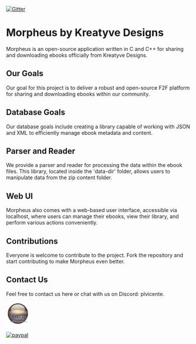 [![Gitter](https://badges.gitter.im/plvicente-ringsce/community.svg)](https://gitter.im/plvicente-ringsce/community?utm_source=badge&utm_medium=badge&utm_campaign=pr-badge)

# Morpheus by Kreatyve Designs
Morpheus is an open-source application written in C and C++ for sharing and downloading ebooks officially from Kreatyve Designs.

## Our Goals
Our goal for this project is to deliver a robust and open-source F2F platform for sharing and downloading ebooks within our community.

## Database Goals
Our database goals include creating a library capable of working with JSON and XML to efficiently manage ebook metadata and content.

## Parser and Reader
We provide a parser and reader for processing the data within the ebook files. This library, located inside the 'data-dir' folder, allows users to manipulate data from the zip content folder.

## Web UI
Morpheus also comes with a web-based user interface, accessible via localhost, where users can manage their ebooks, view their library, and perform various actions conveniently.

## Contributions
Everyone is welcome to contribute to the project. Fork the repository and start contributing to make Morpheus even better.

## Contact Us
Feel free to contact us here or chat with us on Discord: plvicente.

![Screenshot](RINGSCE_v2.png)

[![paypal](https://www.paypalobjects.com/en_US/i/btn/btn_donateCC_LG.gif)](pdvicente@gleentech.com)
